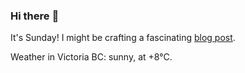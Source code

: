 ### Hi there :wave:

It's Sunday! I might be crafting a fascinating [blog post](https://benjaminwuethrich.dev).

Weather in Victoria BC: sunny, at +8°C.
